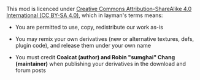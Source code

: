 This mod is licenced under [Creative Commons Attribution-ShareAlike 4.0 International (CC BY-SA 4.0)](http://www.creativecommons.org/licenses/by-sa/4.0/), which in layman's terms means:

- You are permitted to use, copy, redistribute our work as-is

- You may remix your own derivatives (new or alternative textures, defs, plugin code), and release them under your own name

- You must credit **Coalcat (author) and Robin "sumghai" Chang (maintainer)** when publishing your derivatives in the download and forum posts
